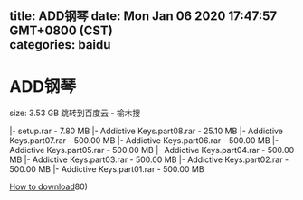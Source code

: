 
title: ADD钢琴
date: Mon Jan 06 2020 17:47:57 GMT+0800 (CST)    
categories: baidu
---

# ADD钢琴
size: 3.53 GB
 跳转到百度云 - 榆木搜
 
|- setup.rar - 7.80 MB
|- Addictive Keys.part08.rar - 25.10 MB
|- Addictive Keys.part07.rar - 500.00 MB
|- Addictive Keys.part06.rar - 500.00 MB
|- Addictive Keys.part05.rar - 500.00 MB
|- Addictive Keys.part04.rar - 500.00 MB
|- Addictive Keys.part03.rar - 500.00 MB
|- Addictive Keys.part02.rar - 500.00 MB
|- Addictive Keys.part01.rar - 500.00 MB

[How to download](https://bpcam.bemobtrk.com/go/2ceec3aa-1ca2-46d6-b9ff-aaa5c184517c?jno=4416)80)